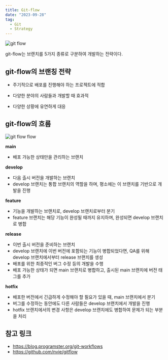 ```yaml
---
title: Git-flow
date: "2023-09-28"
tag:
  - Git
  - Strategy
---
```


![git flow](https://user-images.githubusercontent.com/96982072/227922966-e7f04bb8-7943-434b-8a8a-cbb4097a0339.png)

git-flow는 브랜치를 5가지 종류로 구분하여 개발하는 전략이다.

<!--end-->

## git-flow의 브랜칭 전략

- 주기적으로 배포를 진행해야 하는 프로젝트에 적합

- 다양한 분야의 사람들과 개발할 때 효과적

- 다양한 상황에 유연하게 대응

## git-flow의 흐름

![git flow flow](https://user-images.githubusercontent.com/96982072/227924759-0e4dc474-667a-477e-8aca-33b936a2dc77.png)

**main**

- 배포 가능한 상태만을 관리하는 브랜치

**develop**

- 다음 출시 버전을 개발하는 브랜치
- develop 브랜치는 통합 브랜치의 역할을 하며, 평소에는 이 브랜치를 기반으로 개발을 진행

**feature**

- 기능을 개발하는 브랜치로, develop 브랜치로부터 분기
- feature 브랜치는 해당 기능이 완성될 때까지 유지하며, 완성되면 develop 브랜치로 병합

**release**

- 이번 출시 버전을 준비하는 브랜치
- develop 브랜치에 이번 버전에 포함되는 기능이 병합되었다면, QA를 위해 develop 브랜치에서부터 release 브랜치를 생성
- 배포를 위한 최종적인 버그 수정 등의 개발을 수행
- 배포 가능한 상태가 되면 main 브랜치로 병합하고, 출시된 main 브랜치에 버전 태그를 추가

**hotfix**

- 배포한 버전에서 긴급하게 수정해야 할 필요가 있을 때, main 브랜치에서 분기
- 버그를 수정하는 동안에도 다른 사람들은 develop 브랜치에서 개발을 진행
- hotfix 브랜치에서의 변경 사항은 develop 브랜치에도 병합하여 문제가 되는 부분을 처리

## 참고 링크

- https://blog.programster.org/git-workflows
- https://github.com/nvie/gitflow

